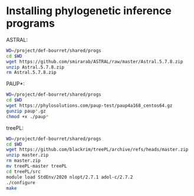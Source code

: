 # Installing phylogenetic inference programs


ASTRAL:
```bash
WD=/project/def-bourret/shared/progs
cd $WD
wget https://github.com/smirarab/ASTRAL/raw/master/Astral.5.7.8.zip
unzip Astral.5.7.8.zip
rm Astral.5.7.8.zip

```

PAUP*:
```bash
WD=/project/def-bourret/shared/progs
cd $WD
wget https://phylosolutions.com/paup-test/paup4a168_centos64.gz
gunzip paup*.gz
chmod +x ./paup*

```

treePL:
```bash
WD=/project/def-bourret/shared/progs
cd $WD
wget https://github.com/blackrim/treePL/archive/refs/heads/master.zip
unzip master.zip
rm master.zip
mv treePL-master treePL
cd treePL/src
module load StdEnv/2020 nlopt/2.7.1 adol-c/2.7.2
./configure
make

```

